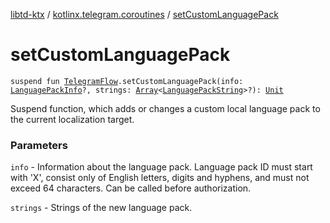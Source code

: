 [libtd-ktx](../index.md) / [kotlinx.telegram.coroutines](index.md) / [setCustomLanguagePack](./set-custom-language-pack.md)

# setCustomLanguagePack

`suspend fun `[`TelegramFlow`](../kotlinx.telegram.core/-telegram-flow/index.md)`.setCustomLanguagePack(info: `[`LanguagePackInfo`](https://tdlibx.github.io/td/docs/org/drinkless/td/libcore/telegram/TdApi/LanguagePackInfo.html)`?, strings: `[`Array`](https://kotlinlang.org/api/latest/jvm/stdlib/kotlin/-array/index.html)`<`[`LanguagePackString`](https://tdlibx.github.io/td/docs/org/drinkless/td/libcore/telegram/TdApi/LanguagePackString.html)`>?): `[`Unit`](https://kotlinlang.org/api/latest/jvm/stdlib/kotlin/-unit/index.html)

Suspend function, which adds or changes a custom local language pack to the current localization
target.

### Parameters

`info` - Information about the language pack. Language pack ID must start with 'X', consist
only of English letters, digits and hyphens, and must not exceed 64 characters. Can be called before
authorization.

`strings` - Strings of the new language pack.